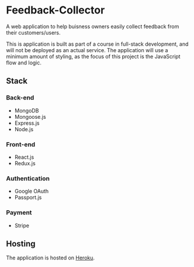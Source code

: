 # Feedback-Collector
A web application to help buisness owners easily collect feedback from their customers/users.

This is application is built as part of a course in full-stack development, and will not be deployed as an actual service. The application will use a minimum amount of styling, as the focus of this project is the JavaScript flow and logic.
## Stack
### Back-end
+ MongoDB
+ Mongoose.js
+ Express.js
+ Node.js
### Front-end
+ React.js
+ Redux.js
### Authentication
+ Google OAuth
+ Passport.js
### Payment
+ Stripe

## Hosting
The application is hosted on [Heroku](https://feedback-collector.herokuapp.com/).
